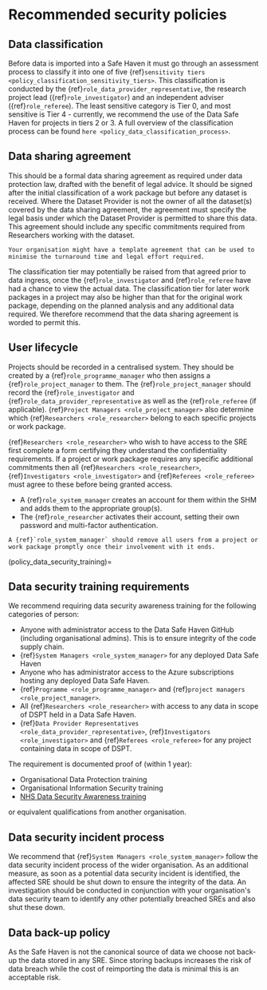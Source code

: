 # Recommended security policies

## Data classification

Before data is imported into a Safe Haven it must go through an assessment process to classify it into one of five {ref}`sensitivity tiers <policy_classification_sensitivity_tiers>`.
This classification is conducted by the {ref}`role_data_provider_representative`, the research project lead ({ref}`role_investigator`) and an independent adviser ({ref}`role_referee`).
The least sensitive category is Tier 0, and most sensitive is Tier 4 - currently, we recommend the use of the Data Safe Haven for projects in tiers 2 or 3.
A full overview of the classification process can be found `here <policy_data_classification_process>`.

## Data sharing agreement

This should be a formal data sharing agreement as required under data protection law, drafted with the benefit of legal advice.
It should be signed after the initial classification of a work package but before any dataset is received.
Where the Dataset Provider is not the owner of all the dataset(s) covered by the data sharing agreement, the agreement must specify the legal basis under which the Dataset Provider is permitted to share this data.
This agreement should include any specific commitments required from Researchers working with the dataset.

```{hint}
Your organisation might have a template agreement that can be used to minimise the turnaround time and legal effort required.
```

The classification tier may potentially be raised from that agreed prior to data ingress, once the {ref}`role_investigator` and {ref}`role_referee` have had a chance to view the actual data.
The classification tier for later work packages in a project may also be higher than that for the original work package, depending on the planned analysis and any additional data required.
We therefore recommend that the data sharing agreement is worded to permit this.

## User lifecycle

Projects should be recorded in a centralised system.
They should be created by a {ref}`role_programme_manager` who then assigns a {ref}`role_project_manager` to them.
The {ref}`role_project_manager` should record the {ref}`role_investigator` and {ref}`role_data_provider_representative` as well as the {ref}`role_referee` (if applicable).
{ref}`Project Managers <role_project_manager>` also determine which {ref}`Researchers <role_researcher>` belong to each specific projects or work package.

{ref}`Researchers <role_researcher>` who wish to have access to the SRE first complete a form certifying they understand the confidentiality requirements.
If a project or work package requires any specific additional commitments then all {ref}`Researchers <role_researcher>`, {ref}`Investigators <role_investigator>` and {ref}`Referees <role_referee>` must agree to these before being granted access.

- A {ref}`role_system_manager` creates an account for them within the SHM and adds them to the appropriate group(s).
- The {ref}`role_researcher` activates their account, setting their own password and multi-factor authentication.

```{important}
A {ref}`role_system_manager` should remove all users from a project or work package promptly once their involvement with it ends.
```

(policy_data_security_training)=
## Data security training requirements

We recommend requiring data security awareness training for the following categories of person:

- Anyone with administrator access to the Data Safe Haven GitHub (including organisational admins). This is to ensure integrity of the code supply chain.
- {ref}`System Managers <role_system_manager>` for any deployed Data Safe Haven
- Anyone who has administrator access to the Azure subscriptions hosting any deployed Data Safe Haven.
- {ref}`Programme <role_programme_manager>` and {ref}`project managers <role_project_manager>`.
- All {ref}`Researchers <role_researcher>` with access to any data in scope of DSPT held in a Data Safe Haven.
- {ref}`Data Provider Representatives <role_data_provider_representative>`, {ref}`Investigators <role_investigator>` and {ref}`Referees <role_referee>` for any project containing data in scope of DSPT.

The requirement is documented proof of (within 1 year):

- Organisational Data Protection training
- Organisational Information Security training
- [NHS Data Security Awareness training](https://www.e-lfh.org.uk/programmes/data-security-awareness)

or equivalent qualifications from another organisation.
## Data security incident process

We recommend that {ref}`System Managers <role_system_manager>` follow the data security incident process of the wider organisation.
As an additional measure, as soon as a potential data security incident is identified, the affected SRE should be shut down to ensure the integrity of the data.
An investigation should be conducted in conjunction with your organisation's data security team to identify any other potentially breached SREs and also shut these down.

## Data back-up policy

As the Safe Haven is not the canonical source of data we choose not back-up the data stored in any SRE.
Since storing backups increases the risk of data breach while the cost of reimporting the data is minimal this is an acceptable risk.
